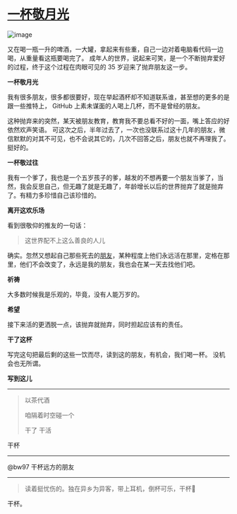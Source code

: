 # [一杯敬月光](https://github.com/yihong0618/gitblog/issues/251)

![image](https://user-images.githubusercontent.com/15976103/202731339-94a4e31e-51cd-4b9e-9550-1905e976a8cc.png)

又在喝一瓶一升的啤酒，一大罐，拿起来有些重，自己一边对着电脑看代码一边喝，从重量看这瓶要喝完了。
成年人的世界，说起来可笑，是一个不断抛弃爱好的过程，终于这个过程在肉眼可见的 35 岁迎来了抛弃朋友这一步。

**一杯敬月光**

我有很多朋友，很多都很要好，现在举起酒杯却不知道联系谁，甚至想的更多的是跟一些推特上， GitHub 上素未谋面的人喝上几杯，而不是曾经的朋友。

这种抛弃来的突然，某天被朋友教育，教育我不要总看不好的一面，嘴上答应的好依然欢声笑语。
可这次之后，半年过去了，一次也没联系过这十几年的朋友，微信默默的对其不可见，也不会说其它的，几次不回答之后，朋友也就不再理我了。挺好的。

**一杯敬过往**

我有一个爹了，我也是一个五岁孩子的爹，越发的不想再要一个朋友当爹了，当然，我会反思自己，但无趣了就是无趣了，年龄增长以后的世界抛弃了就是抛弃了。有精力多珍惜自己该珍惜的。

**离开这欢乐场**

看到很敬仰的推友的一句话：

> 这世界配不上这么善良的人儿

确实。忽然又想起自己那些死去的[朋友](https://github.com/yihong0618/gitblog/issues/196)，某种程度上他们永远活在那里，定格在那里，他们不会改变了，永远是我的朋友，我也会在某一天去找他们吧。

**祈祷**

大多数时候我是乐观的，毕竟，没有人能万岁的。

**希望**

接下来活的更洒脱一点，该抛弃就抛弃，同时担起应该有的责任。

**干了这杯**

写完这句把最后剩的这些一饮而尽，读到这的朋友，有机会，我们喝一杯。
没机会也无所谓。


**写到这儿**

---

> 以茶代酒
> 
> 咱隔着时空碰一个
> 
> 干了 干活

干杯

---

@bw97 干杯远方的朋友

---

> 读着挺忧伤的。独在异乡为异客，带上耳机，倒杯可乐，干杯🍻

干杯。